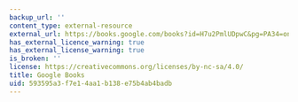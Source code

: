 ```yaml
---
backup_url: ''
content_type: external-resource
external_url: https://books.google.com/books?id=H7u2PmlUDpwC&pg=PA34=onepage#v=onepage&q&f=false
has_external_licence_warning: true
has_external_license_warning: true
is_broken: ''
license: https://creativecommons.org/licenses/by-nc-sa/4.0/
title: Google Books
uid: 593595a3-f7e1-4aa1-b138-e75b4ab4badb
---
```

